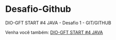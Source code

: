 # Desafio-Github
DIO-GFT START #4 JAVA - Desafio 1 - GIT/GITHUB

Venha você também: [DIO-GFT START #4 JAVA](https://web.dio.me/track/gft-start-4-java)
